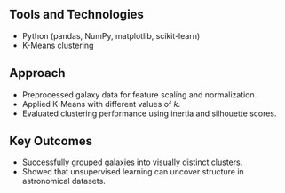 ## Tools and Technologies  
- Python (pandas, NumPy, matplotlib, scikit-learn)  
- K-Means clustering  

## Approach  
- Preprocessed galaxy data for feature scaling and normalization.  
- Applied K-Means with different values of *k*.  
- Evaluated clustering performance using inertia and silhouette scores.  

## Key Outcomes  
- Successfully grouped galaxies into visually distinct clusters.  
- Showed that unsupervised learning can uncover structure in astronomical datasets.  

